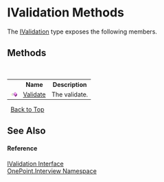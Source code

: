 # IValidation Methods
 

The <a href="T_OnePoint_Interview_IValidation">IValidation</a> type exposes the following members.


## Methods
&nbsp;<table><tr><th></th><th>Name</th><th>Description</th></tr><tr><td>![Public method](media/pubmethod.gif "Public method")</td><td><a href="M_OnePoint_Interview_IValidation_Validate">Validate</a></td><td>
The validate.</td></tr></table>&nbsp;
<a href="#ivalidation-methods">Back to Top</a>

## See Also


#### Reference
<a href="T_OnePoint_Interview_IValidation">IValidation Interface</a><br /><a href="N_OnePoint_Interview">OnePoint.Interview Namespace</a><br />